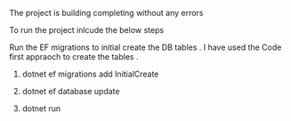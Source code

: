 The project is building completing without any errors

To run the project inlcude the below steps 

Run the EF migrations to initial create the DB tables . I have used the Code first appraoch to create the tables .

1. dotnet ef migrations add InitialCreate
 

 2. dotnet ef database update

 3. dotnet run